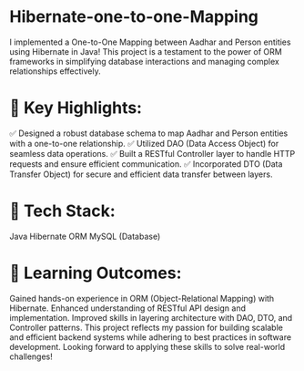 # Hibernate-one-to-one-Mapping
I implemented a One-to-One Mapping between Aadhar and Person entities using Hibernate in Java! This project is a testament to the power of ORM frameworks in simplifying database interactions and managing complex relationships effectively.

# 🚀 Key Highlights:
✅ Designed a robust database schema to map Aadhar and Person entities with a one-to-one relationship.
✅ Utilized DAO (Data Access Object) for seamless data operations.
✅ Built a RESTful Controller layer to handle HTTP requests and ensure efficient communication.
✅ Incorporated DTO (Data Transfer Object) for secure and efficient data transfer between layers.

 # 🔧 Tech Stack:
Java
Hibernate ORM
MySQL (Database)

# 🌟 Learning Outcomes:
Gained hands-on experience in ORM (Object-Relational Mapping) with Hibernate.
Enhanced understanding of RESTful API design and implementation.
Improved skills in layering architecture with DAO, DTO, and Controller patterns.
This project reflects my passion for building scalable and efficient backend systems while adhering to best practices in software development. Looking forward to applying these skills to solve real-world challenges!
